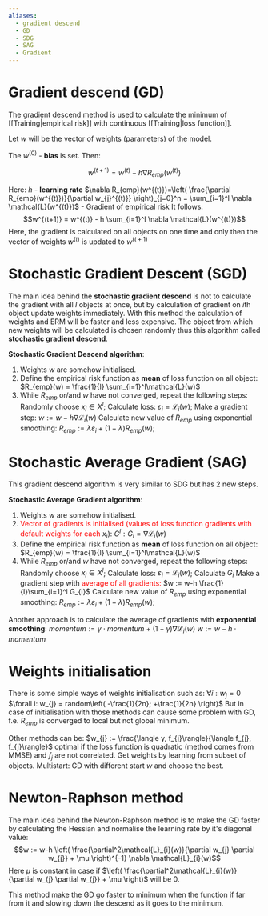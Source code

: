 ```yaml
---
aliases:
  - gradient descend
  - GD
  - SDG
  - SAG
  - Gradient
---
```

# Gradient descend (GD)
The gradient descend method is used to calculate the minimum of [[Training|empirical risk]] with continuous [[Training|loss function]].

Let $w$ will be the vector of weights (parameters) of the model.

The $w^{(0)}$ - **bias** is set.
Then:

$$w^{(t+1)} = w^{(t)} - h \nabla R_{emp}(w^{(t)})$$

Here:
	$h$ - **learning rate**
	$\nabla R_{emp}(w^{(t)})=\left(  \frac{\partial R_{emp}(w^{(t)})}{\partial w_{j}^{(t)}} \right)_{j=0}^n = \sum_{i=1}^l \nabla \mathcal{L}(w^{(t)})$ - Gradient of empirical risk
It follows:
$$w^{(t+1)} = w^{(t)} - h  \sum_{i=1}^l \nabla \mathcal{L}(w^{(t)})$$
Here, the gradient is calculated on all objects on one time and only then the vector of weights $w^{(t)}$ is updated to $w^{(t+1)}$

# Stochastic Gradient Descent (SGD)
The main idea behind the **stochastic gradient descend** is not to calculate the gradient with all $l$ objects at once, but by calculation of gradient on $i$th object update weights immediately. With this method the calculation of weights and ERM will be faster and less expensive.
The object from which new weights will be calculated is chosen randomly thus this algorithm called **stochastic gradient descend**.

**Stochastic Gradient Descend algorithm**:
1. Weights $w$ are somehow initialised.
2. Define the empirical risk function as **mean** of loss function on all object:
		$R_{emp}(w) = \frac{1}{l} \sum_{i=1}^l\mathcal{L}(w)$
3. While $R_{emp}$ or/and $w$ have not converged, repeat the following steps:
	Randomly choose $x_{i} \in X^l$;
	Calculate loss: 
		$\varepsilon_{i} = \mathcal{L}_{i}(w)$;
	Make a gradient step:
		 $w := w-h\nabla \mathcal{L}_{i}(w)$
	Calculate new value of $R_{emp}$ using exponential smoothing:
		$R_{emp} := \lambda \varepsilon_{i} + ( 1-\lambda)R_{emp}(w)$;

# Stochastic Average Gradient (SAG)

This gradient descend algorithm is very similar to SDG but has 2 new steps.

**Stochastic Average Gradient algorithm**:
1. Weights $w$ are somehow initialised.
2. <span style="color:red">Vector of gradients is initialised (values of loss function gradients with default weights for each</span> $x_{i}$):
		$G^l: G_{i} = \nabla \mathcal{L}_{i}(w)$
3. Define the empirical risk function as **mean** of loss function on all object:
		$R_{emp}(w) = \frac{1}{l} \sum_{i=1}^l\mathcal{L}(w)$
4. While $R_{emp}$ or/and $w$ have not converged, repeat the following steps:
	Randomly choose $x_{i} \in X^l$;
	Calculate loss: 
		$\varepsilon_{i} = \mathcal{L}_{i}(w)$;
	Calculate $G_{i}$
	Make a gradient step with <span style="color:red">average of all gradients:</span>
		 $w := w-h \frac{1}{l}\sum_{i=1}^l G_{i}$
	Calculate new value of $R_{emp}$ using exponential smoothing:
		$R_{emp} := \lambda \varepsilon_{i} + ( 1-\lambda)R_{emp}(w)$;

Another approach is to calculate the average of gradients with **exponential smoothing**:
	$momentum := \gamma \cdot momentum + (1-\gamma)\nabla \mathcal{L}_{i}(w)$
	$w := w-h\cdot momentum$

# Weights initialisation

There is some simple ways of weights initialisation such as:
	$\forall i: w_{j} = 0$
	$\forall i: w_{j} = random\left( -\frac{1}{2n}; +\frac{1}{2n} \right)$
But in case of initialisation with those methods can cause some problem with GD, f.e. $R_{emp}$ is converged to local but not global minimum.

Other methods can be:
	$w_{j} := \frac{\langle y, f_{j}\rangle}{\langle f_{j}, f_{j}\rangle}$
		optimal if the loss function is quadratic (method comes from MMSE) and $f_{j}$ are not correlated.
	Get weights by learning from subset of objects.
	Multistart: GD with different start $w$ and choose the best.

# Newton-Raphson method

The main idea behind the Newton-Raphson method is to make the GD faster by calculating the Hessian and normalise the learning rate by it's diagonal value:
	 $$w := w-h \left( \frac{\partial^2\mathcal{L}_{i}(w)}{\partial w_{j} \partial w_{j}} + \mu \right)^{-1} \nabla \mathcal{L}_{i}(w)$$
	Here  $\mu$ is constant in case if $\left( \frac{\partial^2\mathcal{L}_{i}(w)}{\partial w_{j} \partial w_{j}} + \mu \right)$ will be 0.

This method make the GD go faster to minimum when the function if far from it and slowing down the descend as it goes to the minimum.